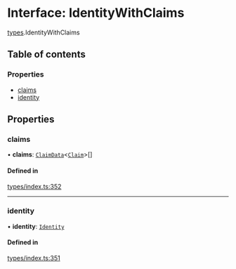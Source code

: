 # Interface: IdentityWithClaims

[types](../wiki/types).IdentityWithClaims

## Table of contents

### Properties

- [claims](../wiki/types.IdentityWithClaims#claims)
- [identity](../wiki/types.IdentityWithClaims#identity)

## Properties

### claims

• **claims**: [`ClaimData`](../wiki/types.ClaimData)<[`Claim`](../wiki/types#claim)\>[]

#### Defined in

[types/index.ts:352](https://github.com/PolymeshAssociation/polymesh-sdk/blob/07a4c5b0/src/types/index.ts#L352)

___

### identity

• **identity**: [`Identity`](../wiki/api.entities.Identity.Identity)

#### Defined in

[types/index.ts:351](https://github.com/PolymeshAssociation/polymesh-sdk/blob/07a4c5b0/src/types/index.ts#L351)

